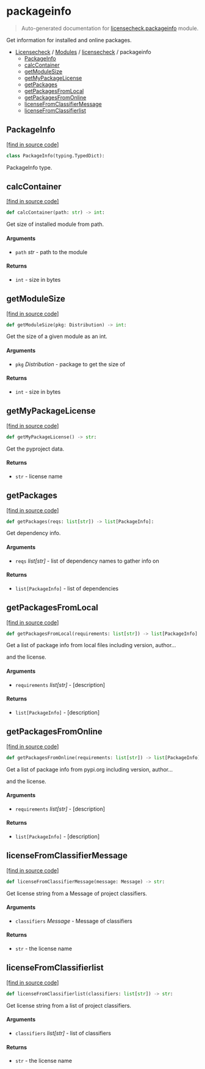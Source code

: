 # packageinfo

> Auto-generated documentation for [licensecheck.packageinfo](../../licensecheck/packageinfo.py) module.

Get information for installed and online packages.

- [Licensecheck](../README.md#licensecheck-index) / [Modules](../README.md#licensecheck-modules) / [licensecheck](index.md#licensecheck) / packageinfo
    - [PackageInfo](#packageinfo)
    - [calcContainer](#calccontainer)
    - [getModuleSize](#getmodulesize)
    - [getMyPackageLicense](#getmypackagelicense)
    - [getPackages](#getpackages)
    - [getPackagesFromLocal](#getpackagesfromlocal)
    - [getPackagesFromOnline](#getpackagesfromonline)
    - [licenseFromClassifierMessage](#licensefromclassifiermessage)
    - [licenseFromClassifierlist](#licensefromclassifierlist)

## PackageInfo

[[find in source code]](../../licensecheck/packageinfo.py#L22)

```python
class PackageInfo(typing.TypedDict):
```

PackageInfo type.

## calcContainer

[[find in source code]](../../licensecheck/packageinfo.py#L201)

```python
def calcContainer(path: str) -> int:
```

Get size of installed module from path.

#### Arguments

- `path` *str* - path to the module

#### Returns

- `int` - size in bytes

## getModuleSize

[[find in source code]](../../licensecheck/packageinfo.py#L218)

```python
def getModuleSize(pkg: Distribution) -> int:
```

Get the size of a given module as an int.

#### Arguments

- `pkg` *Distribution* - package to get the size of

#### Returns

- `int` - size in bytes

## getMyPackageLicense

[[find in source code]](../../licensecheck/packageinfo.py#L174)

```python
def getMyPackageLicense() -> str:
```

Get the pyproject data.

#### Returns

- `str` - license name

## getPackages

[[find in source code]](../../licensecheck/packageinfo.py#L158)

```python
def getPackages(reqs: list[str]) -> list[PackageInfo]:
```

Get dependency info.

#### Arguments

- `reqs` *list[str]* - list of dependency names to gather info on

#### Returns

- `list[PackageInfo]` - list of dependencies

## getPackagesFromLocal

[[find in source code]](../../licensecheck/packageinfo.py#L34)

```python
def getPackagesFromLocal(requirements: list[str]) -> list[PackageInfo]:
```

Get a list of package info from local files including version, author...

and	the license.

#### Arguments

- `requirements` *list[str]* - [description]

#### Returns

- `list[PackageInfo]` - [description]

## getPackagesFromOnline

[[find in source code]](../../licensecheck/packageinfo.py#L105)

```python
def getPackagesFromOnline(requirements: list[str]) -> list[PackageInfo]:
```

Get a list of package info from pypi.org including version, author...

and	the license.

#### Arguments

- `requirements` *list[str]* - [description]

#### Returns

- `list[PackageInfo]` - [description]

## licenseFromClassifierMessage

[[find in source code]](../../licensecheck/packageinfo.py#L83)

```python
def licenseFromClassifierMessage(message: Message) -> str:
```

Get license string from a Message of project classifiers.

#### Arguments

- `classifiers` *Message* - Message of classifiers

#### Returns

- `str` - the license name

## licenseFromClassifierlist

[[find in source code]](../../licensecheck/packageinfo.py#L136)

```python
def licenseFromClassifierlist(classifiers: list[str]) -> str:
```

Get license string from a list of project classifiers.

#### Arguments

- `classifiers` *list[str]* - list of classifiers

#### Returns

- `str` - the license name
